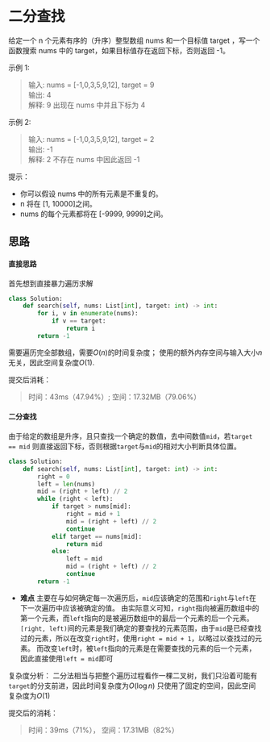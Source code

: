 # 二分查找

给定一个 n 个元素有序的（升序）整型数组 nums 和一个目标值 target  ，写一个函数搜索 nums 中的 target，如果目标值存在返回下标，否则返回 -1。

示例 1:
>输入: nums = [-1,0,3,5,9,12], target = 9     
>输出: 4       
>解释: 9 出现在 nums 中并且下标为 4    

示例 2:

>输入: nums = [-1,0,3,5,9,12], target = 2     
输出: -1        
解释: 2 不存在 nums 中因此返回 -1   

提示：

- 你可以假设 nums 中的所有元素是不重复的。
- n 将在 [1, 10000]之间。
- nums 的每个元素都将在 [-9999, 9999]之间。

## 思路
#### 直接思路
首先想到直接暴力遍历求解
```python
class Solution:
    def search(self, nums: List[int], target: int) -> int:
        for i, v in enumerate(nums):
            if v == target:
                return i
        return -1
```
需要遍历完全部数组，需要$O(n)$的时间复杂度；
使用的额外内存空间与输入大小$n$无关，因此空间复杂度$O(1)$.

提交后消耗：
>时间：43ms（47.94%）; 空间：17.32MB（79.06%）

#### 二分查找

由于给定的数组是升序，且只查找一个确定的数值，去中间数值`mid`，若`target == mid` 则直接返回下标，否则根据`target`与`mid`的相对大小判断具体位置。

```python
class Solution:
    def search(self, nums: List[int], target: int) -> int:
        right = 0
        left = len(nums)
        mid = (right + left) // 2
        while (right < left):
            if target > nums[mid]:
                right = mid + 1
                mid = (right + left) // 2
                continue
            elif target == nums[mid]:
                return mid
            else:
                left = mid
                mid = (right + left) // 2
                continue
        return -1
```

- **难点**
主要在与如何确定每一次遍历后，`mid`应该确定的范围和`right`与`left`在下一次遍历中应该被确定的值。
由实际意义可知，`right`指向被遍历数组中的第一个元素，而`left`指向的是被遍历数组中的最后一个元素的后一个元素。`[right, left)`间的元素是我们确定的要查找的元素范围，由于`mid`是已经查找过的元素，所以在改变`right`时，使用`right = mid + 1`，以略过以查找过的元素。
而改变`left`时，被`left`指向的元素是在需要查找的元素的后一个元素，因此直接使用`left = mid`即可

复杂度分析：
二分法相当与把整个遍历过程看作一棵二叉树，我们只沿着可能有`target`的分支前进，因此时间复杂度为$O(\log{n})$
只使用了固定的空间，因此空间复杂度为$O(1)$

提交后的消耗：
>时间：39ms（71%）， 空间：17.31MB（82%）
